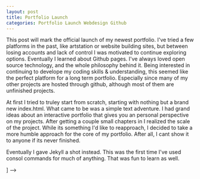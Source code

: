 ```yaml
---
layout: post
title: Portfolio Launch
categories: Portfolio Launch Webdesign Github
---
```


This post will mark the official launch of my newest portfolio. I've tried a few platforms in the past, like artstation or website building sites, but between losing accounts and lack of control I was motivated to continue exploring options. Eventually I learned about Github pages. I've always loved open source technology, and the whole philosophy behind it. Being interested in continuing to develope my coding skills & understanding, this seemed like the perfect platform for a long term portfolio. Especially since many of my other projects are hosted through github, although most of them are unfinished projects.

At first I tried to truley start from scratch, starting with nothing but a brand new index.html. What came to be was a simple text adventure. I had grand ideas about an interactive portfolio that gives you an personal perspective on my projects. After getting a couple small chapters in I realized the scale of the project. While its something I'd like to reapproach, I decided to take a more humble approach for the core of my portfolio. After all, I cant show it to anyone if its never finished.

Eventually I gave Jekyll a shot instead. This was the first time I've used consol commands for much of anything. That was fun to learn as well.



<!-- ## Another great heading (h2) -->


<!-- ### Some great subheading (h3) -->


<!-- ### Some great subheading (h3) -->


<!-- > This quote will change your life. It will reveal the secrets of the universe, and all the wonders of humanity. Don't misuse it. -->


<!-- ### Some great subheading (h3)


<!-- ```html
<html>
  <head>
  </head>
  <body>
    <p>Hello, World!</p>
  </body>
</html>
``` -->


<!-- #### You might want a sub-subheading (h4) -->


<!-- #### But it's probably overkill (h4) -->


<!-- ### Oh hai, an unordered list!! -->


<!-- - First item, yo
- Second item, dawg
- Third item, what what?!
- Fourth item, fo sheezy my neezy -->

<!-- ### Oh hai, an ordered list!! -->


<!-- 1. First item, yo
2. Second item, dawg
3. Third item, what what?!
4. Fourth item, fo sheezy my neezy -->


<!-- ## Headings are cool! (h2) -->



<!-- ### Tables

|Title 1               | Title 2               | Title 3               | Title 4              |
|--------------------- | --------------------- | --------------------- | ---------------------|
|lorem                 | lorem ipsum           | lorem ipsum dolor     | lorem ipsum dolor sit|
|lorem ipsum dolor sit | lorem ipsum dolor sit | lorem ipsum dolor sit | lorem ipsum dolor sit|
|lorem ipsum dolor sit | lorem ipsum dolor sit | lorem ipsum dolor sit | lorem ipsum dolor sit|
|lorem ipsum dolor sit | lorem ipsum dolor sit | lorem ipsum dolor sit | lorem ipsum dolor sit| -->
] -->
